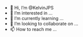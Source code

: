 - 👋 Hi, I’m @KelvinJPS
- 👀 I’m interested in ...
- 🌱 I’m currently learning ...
- 💞️ I’m looking to collaborate on ...
- 📫 How to reach me ...

<!---
KelvinJPS/KelvinJPS is a ✨ special ✨ repository because its `README.md` (this file) appears on your GitHub profile.
You can click the Preview link to take a look at your changes.

